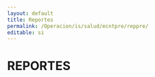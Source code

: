 ```yaml
---
layout: default
title: Reportes
permalink: /Operacion/is/salud/ecntpre/reppre/
editable: si
---
```


# REPORTES

